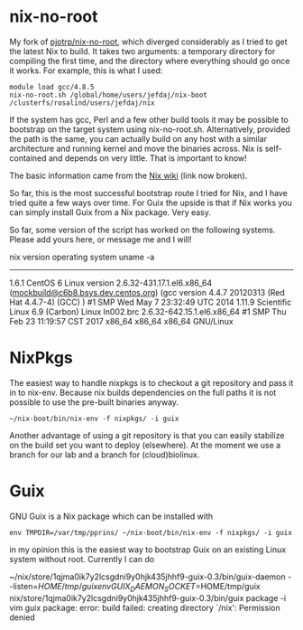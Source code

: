 nix-no-root
===========

My fork of [pjotrp/nix-no-root][1], which diverged considerably as I tried to
get the latest Nix to build. It takes two arguments: a temporary directory for
compiling the first time, and the directory where everything should go once it
works. For example, this is what I used:

    module load gcc/4.8.5
    nix-no-root.sh /global/home/users/jefdaj/nix-boot /clusterfs/rosalind/users/jefdaj/nix

If the system has gcc, Perl and a few other build tools it may be possible to
bootstrap on the target system using nix-no-root.sh. Alternatively, provided
the path is the same, you can actually build on any host with a similar
architecture and running kernel and move the binaries across. Nix is
self-contained and depends on very little. That is important to know!

The basic information came from the [Nix wiki][2] (link now broken).

So far, this is the most successful bootstrap route I tried for Nix,
and I have tried quite a few ways over time. For Guix the upside is
that if Nix works you can simply install Guix from a Nix package.
Very easy. 

So far, some version of the script has worked on the following systems.
Please add yours here, or message me and I will!

nix version operating system              uname -a
----------- ----------------              --------
1.6.1       CentOS 6                      Linux version 2.6.32-431.17.1.el6.x86_64 (mockbuild@c6b8.bsys.dev.centos.org) (gcc version 4.4.7 20120313 (Red Hat 4.4.7-4) (GCC) ) #1 SMP Wed May 7 23:32:49 UTC 2014
1.11.9      Scientific Linux 6.9 (Carbon) Linux ln002.brc 2.6.32-642.15.1.el6.x86_64 #1 SMP Thu Feb 23 11:19:57 CST 2017 x86_64 x86_64 x86_64 GNU/Linux

# NixPkgs

The easiest way to handle nixpkgs is to checkout a git repository and
pass it in to nix-env. Because nix builds dependencies on the full
paths it is not possible to use the pre-built binaries anyway.

    ~/nix-boot/bin/nix-env -f nixpkgs/ -i guix

Another advantage of using a git repository is that you can easily
stabilize on the build set you want to deploy (elsewhere). At the
moment we use a branch for our lab and a branch for (cloud)biolinux.

# Guix

GNU Guix is a Nix package which can be installed with

    env TMPDIR=/var/tmp/pprins/ ~/nix-boot/bin/nix-env -f nixpkgs/ -i guix 

in my opinion this is the easiest way to bootstrap Guix on an existing
Linux system without root. Currently I can do

   ~/nix/store/1qjma0ik7y2lcsgdni9y0hjk435jhhf9-guix-0.3/bin/guix-daemon --listen=$HOME/tmp/guix
   env GUIX_DAEMON_SOCKET=$HOME/tmp/guix nix/store/1qjma0ik7y2lcsgdni9y0hjk435jhhf9-guix-0.3/bin/guix package -i vim
   guix package: error: build failed: creating directory `/nix': Permission denied
 
[1]: https://github.com/pjotrp/nix-no-root
[2]: https://nixos.org/wiki/How_to_install_nix_in_home_%28on_another_distribution%29
